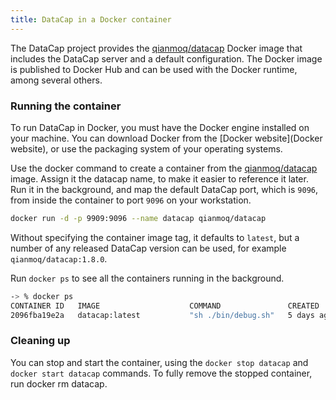 ```yaml
---
title: DataCap in a Docker container
---
```


The DataCap project provides the [qianmoq/datacap](https://hub.docker.com/r/qianmoq/datacap) Docker image that includes the DataCap server and a default configuration. The Docker image is published to Docker Hub and can be used with the Docker runtime, among several others.

### Running the container

To run DataCap in Docker, you must have the Docker engine installed on your machine. You can download Docker from the [Docker website](Docker website), or use the packaging system of your operating systems.

Use the docker command to create a container from the [qianmoq/datacap](https://hub.docker.com/r/qianmoq/datacap) image. Assign it the datacap name, to make it easier to reference it later. Run it in the background, and map the default DataCap port, which is `9096`, from inside the container to port `9096` on your workstation.

```bash
docker run -d -p 9909:9096 --name datacap qianmoq/datacap
```

Without specifying the container image tag, it defaults to `latest`, but a number of any released DataCap version can be used, for example `qianmoq/datacap:1.8.0`.

Run `docker ps` to see all the containers running in the background.

```bash
-> % docker ps
CONTAINER ID   IMAGE                    COMMAND               CREATED      STATUS          PORTS                    NAMES
2096fba19e2a   datacap:latest           "sh ./bin/debug.sh"   5 days ago   Up 14 seconds   0.0.0.0:9909->9096/tcp   datacap
```

### Cleaning up

You can stop and start the container, using the `docker stop datacap` and `docker start datacap` commands. To fully remove the stopped container, run docker rm datacap.
